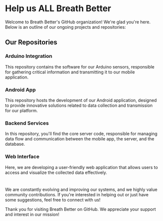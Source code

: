 # Help us ALL Breath Better
Welcome to Breath Better's GitHub organization! We're glad you're here. Below is an outline of our ongoing projects and repositories:

## Our Repositories
### Arduino Integration
This repository contains the software for our Arduino sensors, responsible for gathering critical information and transmitting it to our mobile application.

### Android App
This repository hosts the development of our Android application, designed to provide innovative solutions related to data collection and transmission for our platform.

### Backend Services
In this repository, you'll find the core server code, responsible for managing data flow and communication between the mobile app, the server, and the database.

### Web Interface
Here, we are developing a user-friendly web application that allows users to access and visualize the collected data effectively.

#
We are constantly evolving and improving our systems, and we highly value community contributions. If you're interested in helping out or just have some suggestions, feel free to connect with us!

Thank you for visiting Breath Better on GitHub. We appreciate your support and interest in our mission!
